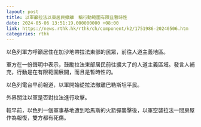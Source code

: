 ```yaml
---
layout: post
title: 以軍籲拉法以東居民撤離　稱行動範圍有限且暫時性
date: 2024-05-06 13:51:19.000000000 +08:00
link: https://news.rthk.hk/rthk/ch/component/k2/1751986-20240506.htm
categories: rthk
---
```


以色列軍方呼籲居住在加沙地帶拉法東部的民眾，前往人道主義地區。

軍方在一份聲明中表示，鼓勵拉法東部居民前往擴大了的人道主義區域。發言人補充，行動是在有限範圍展開，而且是暫時性的。

以色列電台早前報道，以軍開始從拉法撤離巴勒斯坦平民。

外界關注以軍是否對拉法進行攻擊。

較早前，以色列一個軍事基地遭到哈馬斯的火箭彈襲擊後，以軍空襲拉法一間房屋作為報復，雙方都有死傷。
